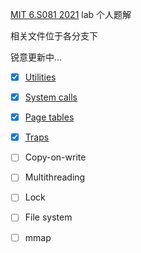 [MIT 6.S081 2021](https://pdos.csail.mit.edu/6.S081/2021/) lab 个人题解

相关文件位于各分支下

锐意更新中...

- [x] [Utilities](https://github.com/NaroZeol/MIT-6.S081-2021-lab/tree/util)

- [x] [System calls](https://github.com/NaroZeol/MIT-6.S081-2021-lab/tree/syscall)

- [x] [Page tables](https://github.com/NaroZeol/MIT-6.S081-2021-lab/tree/pgtbl)

- [x] [Traps](https://github.com/NaroZeol/MIT-6.S081-2021-lab/tree/traps)

- [ ] Copy-on-write

- [ ] Multithreading

- [ ] Lock

- [ ] File system

- [ ] mmap
 
